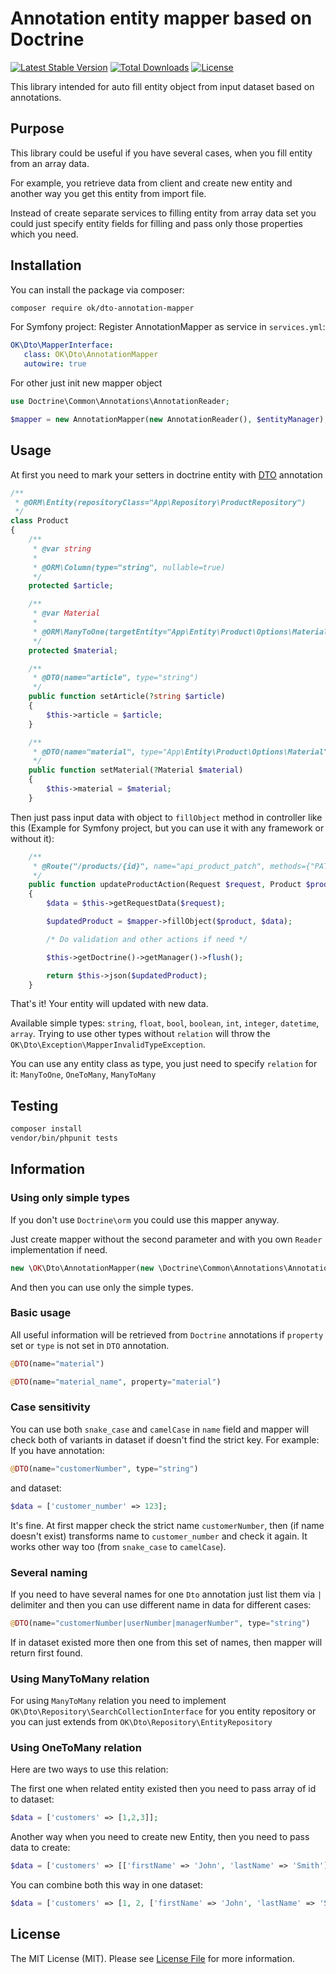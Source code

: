 # Annotation entity mapper based on Doctrine 

[![Latest Stable Version](https://poser.pugx.org/ok/dto-annotation-mapper/version)](https://packagist.org/packages/ok/dto-annotation-mapper)
[![Total Downloads](https://poser.pugx.org/ok/dto-annotation-mapper/downloads)](https://packagist.org/packages/ok/dto-annotation-mappert)
[![License](https://poser.pugx.org/ok/dto-annotation-mapper/license)](https://packagist.org/packages/ok/dto-annotation-mapper)

This library intended for auto fill entity object from input dataset based on annotations.

## Purpose
This library could be useful if you have several cases, when you fill entity from an array data.

For example, you retrieve data from client and create new entity and another way you get this entity from import file.

Instead of create separate services to filling entity from array data set you could just specify entity fields for filling and pass only those properties which you need.

## Installation

You can install the package via composer:

```bash
composer require ok/dto-annotation-mapper
```

For Symfony project:
Register AnnotationMapper as service in `services.yml`:
```yaml
OK\Dto\MapperInterface:
   class: OK\Dto\AnnotationMapper
   autowire: true
```

For other just init new mapper object
```php
use Doctrine\Common\Annotations\AnnotationReader;

$mapper = new AnnotationMapper(new AnnotationReader(), $entityManager);
```

## Usage

At first you need to mark your setters in doctrine entity with [DTO](https://github.com/GitHubHubus/dto-annotation-mapper/blob/master/src/OK/Dto/Annotation/DTO.php) annotation
```php
/**
 * @ORM\Entity(repositoryClass="App\Repository\ProductRepository")
 */
class Product
{
    /**
     * @var string
     *
     * @ORM\Column(type="string", nullable=true)
     */
    protected $article;

    /**
     * @var Material
     *
     * @ORM\ManyToOne(targetEntity="App\Entity\Product\Options\Material")
     */
    protected $material;

    /**
     * @DTO(name="article", type="string")
     */
    public function setArticle(?string $article)
    {
        $this->article = $article;
    }

    /**
     * @DTO(name="material", type="App\Entity\Product\Options\Material", relation="ManyToOne")
     */
    public function setMaterial(?Material $material)
    {
        $this->material = $material;
    }
```

Then just pass input data with object to `fillObject` method in controller like this (Example for Symfony project, but you can use it with any framework or without it):

```php
    /**
     * @Route("/products/{id}", name="api_product_patch", methods={"PATCH"})
     */
    public function updateProductAction(Request $request, Product $product, MapperInterface $mapper): JsonResponse
    {
        $data = $this->getRequestData($request);

        $updatedProduct = $mapper->fillObject($product, $data);

        /* Do validation and other actions if need */

        $this->getDoctrine()->getManager()->flush();

        return $this->json($updatedProduct);
    }
```
That's it! Your entity will updated with new data.

Available simple types: `string`, `float`, `bool`, `boolean`, `int`, `integer`, `datetime`, `array`. Trying to use other types without `relation` will throw the `OK\Dto\Exception\MapperInvalidTypeException`.

You can use any entity class as type, you just need to specify `relation` for it: `ManyToOne`, `OneToMany`, `ManyToMany`

## Testing

``` bash
composer install
vendor/bin/phpunit tests
```

## Information

### Using only simple types
If you don't use `Doctrine\orm` you could use this mapper anyway.

Just create mapper without the second parameter and with you own `Reader` implementation if need.
```php
new \OK\Dto\AnnotationMapper(new \Doctrine\Common\Annotations\AnnotationReader());
```
And then you can use only the simple types.

### Basic usage
All useful information will be retrieved from `Doctrine` annotations if `property` set or `type` is not set in `DTO` annotation.


```php
@DTO(name="material")

@DTO(name="material_name", property="material")
```

### Case sensitivity 
You can use both `snake_case` and `camelCase` in `name` field and mapper will check both of variants in dataset if doesn't find the strict key. For example:
If you have annotation:
```php
@DTO(name="customerNumber", type="string")
```
and dataset:
```php
$data = ['customer_number' => 123];
``` 

It's fine. At first mapper check the strict name `customerNumber`, then (if name doesn't exist) transforms name to `customer_number` and check it again.
It works other way too (from `snake_case` to `camelCase`).

### Several naming 
If you need to have several names for one `Dto` annotation just list them via `|` delimiter and then you can use different name in data for different cases:
```php
@DTO(name="customerNumber|userNumber|managerNumber", type="string")
```
If in dataset existed more then one from this set of names, then mapper will return first found.

### Using ManyToMany relation
For using `ManyToMany` relation you need to implement `OK\Dto\Repository\SearchCollectionInterface` for you entity repository or you can just extends from `OK\Dto\Repository\EntityRepository`

### Using OneToMany relation
Here are two ways to use this relation:

The first one when related entity existed then you need to pass array of id to dataset:
```php
$data = ['customers' => [1,2,3]];
```
Another way when you need to create new Entity, then you need to pass data to create:
```php
$data = ['customers' => [['firstName' => 'John', 'lastName' => 'Smith']]];
```

You can combine both this way in one dataset:
```php
$data = ['customers' => [1, 2, ['firstName' => 'John', 'lastName' => 'Smith']];
```

## License

The MIT License (MIT). Please see [License File](LICENSE.md) for more information.

